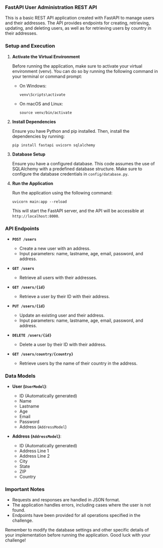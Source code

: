 ### FastAPI User Administration REST API

This is a basic REST API application created with FastAPI to manage users and their addresses. The API provides endpoints for creating, retrieving, updating, and deleting users, as well as for retrieving users by country in their addresses.

### Setup and Execution

1. **Activate the Virtual Environment**

   Before running the application, make sure to activate your virtual environment (venv). You can do so by running the following command in your terminal or command prompt:

   - On Windows:

     ```
     venv\Scripts\activate
     ```

   - On macOS and Linux:

     ```
     source venv/bin/activate
     ```

2. **Install Dependencies**

   Ensure you have Python and pip installed. Then, install the dependencies by running:

   ```
   pip install fastapi uvicorn sqlalchemy
   ```

3. **Database Setup**

   Ensure you have a configured database. This code assumes the use of SQLAlchemy with a predefined database structure. Make sure to configure the database credentials in `config/database.py`.

4. **Run the Application**

   Run the application using the following command:

   ```
   uvicorn main:app --reload
   ```

   This will start the FastAPI server, and the API will be accessible at `http://localhost:8000`.

### API Endpoints

- **`POST /users`**
  - Create a new user with an address.
  - Input parameters: name, lastname, age, email, password, and address.
  
- **`GET /users`**
  - Retrieve all users with their addresses.
  
- **`GET /users/{id}`**
  - Retrieve a user by their ID with their address.
  
- **`PUT /users/{id}`**
  - Update an existing user and their address.
  - Input parameters: name, lastname, age, email, password, and address.
  
- **`DELETE /users/{id}`**
  - Delete a user by their ID with their address.
  
- **`GET /users/country/{country}`**
  - Retrieve users by the name of their country in the address.

### Data Models

- **User (`UserModel`)**: 
  - ID (Automatically generated)
  - Name
  - Lastname
  - Age
  - Email
  - Password
  - Address (`AddressModel`)
  
- **Address (`AddressModel`)**: 
  - ID (Automatically generated)
  - Address Line 1
  - Address Line 2
  - City
  - State
  - ZIP
  - Country

### Important Notes

- Requests and responses are handled in JSON format.
- The application handles errors, including cases where the user is not found.
- Endpoints have been provided for all operations specified in the challenge.

Remember to modify the database settings and other specific details of your implementation before running the application. Good luck with your challenge!
